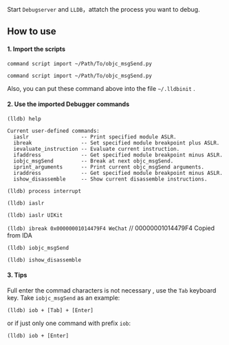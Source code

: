 

Start `Debugserver` and `LLDB`，attatch the process you want to debug.

## How to use

#### 1. Import the scripts

`command script import ~/Path/To/objc_msgSend.py`

`command script import ~/Path/To/objc_msgSend.py`

Also, you can put these command above into the file `~/.lldbinit` .


#### 2. Use the imported Debugger commands

`(lldb) help`

```
Current user-defined commands:
  iaslr                 -- Print specified module ASLR.
  ibreak                -- Set specified module breakpoint plus ASLR.
  ievaluate_instruction -- Evaluate current instruction.
  ifaddress             -- Get specified module breakpoint minus ASLR.
  iobjc_msgSend         -- Break at next objc_msgSend.
  iprint_arguments      -- Print current objc_msgSend arguments.
  iraddress             -- Get specified module breakpoint minus ASLR.
  ishow_disassemble     -- Show current disassemble instructions.
```

`(lldb) process interrupt`

`(lldb) iaslr`

`(lldb) iaslr UIKit`

`(lldb) ibreak 0x00000001014479F4 WeChat`		// 00000001014479F4 Copied from IDA

`(lldb) iobjc_msgSend`

`(lldb) ishow_disassemble`


#### 3. Tips

Full enter the commad characters is not necessary , use the `Tab` keyboard key. Take `iobjc_msgSend` as an example:

`(lldb) iob + [Tab] + [Enter]`

or if just only one command with prefix `iob`:

`(lldb) iob + [Enter]`

